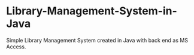 # Library-Management-System-in-Java
Simple Library Management System created in Java with back end as MS Access.
